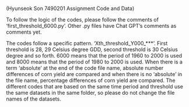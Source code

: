 (Hyunseok Son 7490201 Assignment Code and Data)  
  
To follow the logic of the codes, please follow the comments of ‘first_threshold_6000.py’. Other .py files have Chat GPT’s comments as comments yet.
  
The codes follow a specific pattern. ‘Xth_threshold_Y000_***’. First threshold is 28, 29 Celsius degree GDD, second threshold is 30 Celsius degree and so forth. 6000 means that the period of 1960 to 2000 is used and 8000 means that the period of 1980 to 2000 is used. When there is a term ‘absolute’ at the end of the code file name, absolute number differences of corn yield are compared and when there is no ‘absolute’ in the file name, percentage differences of corn yield are compared. The different codes that are based on the same time period and threshold use the same datasets in the same folder, so please do not change the file names of the datasets.
